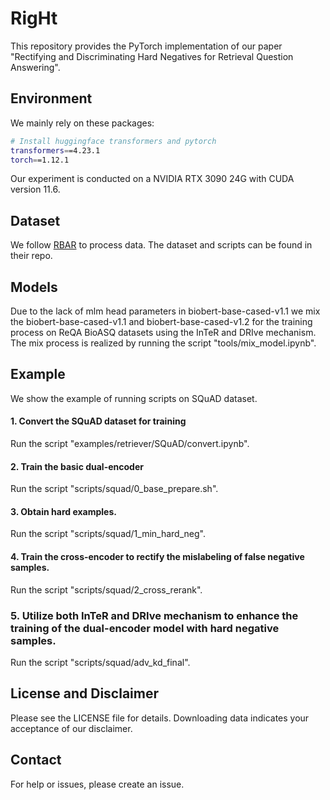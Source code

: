 # RigHt
This repository provides the PyTorch implementation of our paper "Rectifying and Discriminating Hard Negatives for
Retrieval Question Answering".

## Environment
We mainly rely on these packages:
```bash
# Install huggingface transformers and pytorch
transformers==4.23.1
torch==1.12.1
```
Our experiment is conducted on a NVIDIA RTX 3090 24G with CUDA version 11.6.

## Dataset
We follow [RBAR](https://github.com/Ba1Jun/BioReQA) to process data. The dataset and scripts can be found in their repo.

## Models
Due to the lack of mlm head parameters in biobert-base-cased-v1.1 we mix the biobert-base-cased-v1.1 and biobert-base-cased-v1.2 for the training process on ReQA BioASQ datasets using the InTeR and DRIve mechanism. The mix process is realized by running the script "tools/mix_model.ipynb".

## Example
We show the example of running scripts on SQuAD dataset. 

#### 1. Convert the SQuAD dataset for training
Run the script "examples/retriever/SQuAD/convert.ipynb".

#### 2. Train the basic dual-encoder
Run the script "scripts/squad/0_base_prepare.sh".

#### 3. Obtain hard examples.
Run the script "scripts/squad/1_min_hard_neg".

#### 4. Train the cross-encoder to rectify the mislabeling of false negative samples.
Run the script "scripts/squad/2_cross_rerank".

### 5. Utilize both InTeR and DRIve mechanism to enhance the training of the dual-encoder model with hard negative samples.
Run the script "scripts/squad/adv_kd_final".

## License and Disclaimer
Please see the LICENSE file for details. Downloading data indicates your acceptance of our disclaimer.

## Contact
For help or issues, please create an issue.
